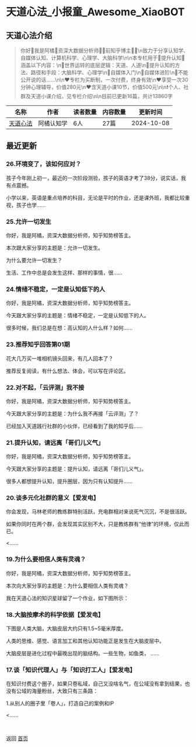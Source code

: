 # 天道心法_小报童_Awesome_XiaoBOT

## 天道心法介绍
> 你好🤝我是阿橘🍊资深大数据分析师👨‍💼前知乎博主👨‍💻\n致力于分享认知学、自媒体认知、计算机科学、心理学、大脑科学\n\n本专栏用于🔆提升认知🔆涵盖以下内容：\n🎁世界运转的底层逻辑：天道、人道\n🎁提升认知的方法、路径和手段：大脑科学、心理学\n🎁自媒体入门\n🎁自媒体进阶\n🎁不能公开说的话......\n\n❤️专栏为买断制，一次付费，终身有效\n❤️享受一次30分钟心理辅导，价值280元\n❤️含天道小课10节，价值500元\n\n❗个人、社群及天道小课介绍，见专栏介绍\n\n目前已更新16篇，共计13860字  
  


|名称|作者|读者数量|内容数量|更新时间|
|---|---|---|---|---|
|[天道心法](https://xiaobot.net/p/tiandao?refer=9c3f1c95-a052-465a-9902-f6d75080262a)|阿橘认知学|6人|27篇|2024-10-08|

## 最近更新
### 26.环境变了，该如何应对？

孩子今年刚上初一，最近的一次阶段测验，孩子的英语才考了38分，说实话，我有点震撼。

小学以来，英语是重点培养的科目，无论是平时的作业，还是课外班，我都比较重视，孩子也学......

### 25.允许一切发生

你好，我是阿橘，资深大数据分析师，知乎知势榜答主。

本次跟大家分享的主题是：允许一切发生。

为什么要允许一切发生？

生活、工作中总是会发生这样、那样的事情，很......

### 24.情绪不稳定，一定是认知低下的人

你好，我是阿橘，资深大数据分析师，知乎知势榜答主。

今天跟大家分享的主题是：情绪不稳定，一定是认知低下的人。

很多时候，我们总是在想：高认知的人什么样？如何......

### 23.推荐知乎回答第01期

花大几万买一堆相机镜头回来，有几人回本了？

推荐反复阅读，有什么想法、体会，可以写在评论区。

### 22.对不起，「云评测」我不接

你好，我是阿橘，资深大数据分析师，知乎知势榜答主。

今天跟大家分享的主题是：为什么我不再接「云评测」了？

已经加入天道践行社群的小伙伴，已经看到了我的知乎后......

### 21.提升认知，请远离「哥们儿义气」

你好，我是阿橘，资深大数据分析师，知乎知势榜答主。

今天跟大家分享的主题是：提升认知，请远离「哥们儿义气」。

很多人都想提升认知，提升圈层，因为只有认知提升......

### 20.谈多元化社群的意义【爱发电】

你会发现，马林老师的教练群特别活跃，充电群相对来说死气沉沉，不是很活跃。

如果你同时在两个群，会发现其实区别不大，只是教练群有“他律”的环境，仅此而已。

<......

### 19.为什么要相信人类有灵魂？

你好，我是阿橘，资深大数据分析师，知乎知势榜答主。

本次向大家分享的主题是：为什么要相信人类有灵魂？

我在天道心法的知识星球留了一个作业，如下图所示：

### 18.大脑按摩术的科学依据【爱发电】

下图是人类大脑，大脑皮层大约只有1.5~5毫米厚度。

人类的思维、感觉、语言加工和其他认知功能正是发生在大脑皮层中。

大脑皮层是进化过程中最晚出现的脑结构。一些生物，如鱼类， ......

### 17.谈「知识代理人」与「知识打工人」【爱发电】

在知识付费这个圈子，如果只卷私域，自己又没啥名气，在公域没有拿到结果，也没有公域的海量粉丝，大致只有三条路：

1.从别人的圈子里「卷人」，打造自己的案例和IP

<......


<a href="https://github.com/Reno9527/awesome-xiaobot" style="color: white; text-decoration: none;">awesome-xiaobot</a>

返回 [首页](../README.md)

